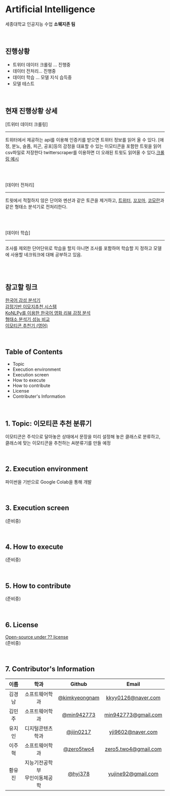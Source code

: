 # Artificial Intelligence
세종대학교 인공지능 수업 **소웨지존 팀**

<br>

## 진행상황

* 트위터 데이터 크롤링 ... 진행중
* 데이터 전처리... 진행중 
* 데이터 학습 ... 모델 지식 습득중
* 모델 테스트


<br>

## 현재 진행상황 상세

[트위터 데이터 크롤링]
*****************************************
트위터에서 제공하는 api를 이용해 인증키를 받으면 트위터 정보를 읽어 올 수 있다.
[애정, 분노, 슬픔, 피곤, 공포]등의 감정을 대표할 수 있는 이모티콘을 포함한 트윗을 읽어 csv파일로 저장한다
twitterscraper를 이용하면 더 오래된 트윗도 읽어올 수 있다.[크롤링 예시](https://colab.research.google.com/drive/1REz1FcRk2vdIshHQeJAKmraYRZL6KzeE#scrollTo=HHXOOPuyN4GV)


<br>
<br>


[데이터 전처리]
*****************************************
트윗에서 적절하지 않은 단어와 멘션과 같은 토큰을 제거하고, [트위터](https://github.com/twitter/twitter-korean-text), [꼬꼬마](http://kkma.snu.ac.kr/documents/), [코모란](https://www.shineware.co.kr/products/komoran/)과 같은 형태소 분석기로 전처리한다.


<br>
<br>


[데이터 학습]
*****************************************
조사를 제외한 단어단위로 학습을 할지 아니면 조사를 포함하여 학습할 지 정하고
모델에 사용할 네크워크에 대해 공부하고 있음.


<br>
<br>

## 참고할 링크

[한국어 감성 분석기](https://github.com/mrlee23/KoreanSentimentAnalyzer)<br>
[감정기반 이모지추천 시스템](https://github.com/yunsikus/BOAZ_Project)<br>
[KoNLPy를 이용한 한국어 영화 리뷰 감정 분석](https://cyc1am3n.github.io/2018/11/10/classifying_korean_movie_review.html)<br>
[형태소 분석기 성능 비교](https://ratsgo.github.io/from%20frequency%20to%20semantics/2017/05/10/postag/)<br>
[이모티콘 추천기 (영어)](https://github.com/DOsinga/deep_learning_cookbook/blob/master/07.1%20Text%20Classification.ipynb)<br>

<br>

## Table of Contents
* Topic
* Execution environment
* Execution screen
* How to execute
* How to contribute
* License
* Contributer's Information

<br>

## 1. Topic: 이모티콘 추천 분류기
이모티콘은 주석으로 달아놓은 상태에서 문장을 미리 설정해 놓은 클래스로 분류하고,  
클래스에 맞는 이모티콘을 추천하는 AI분류기를 만들 예정

<br>

## 2. Execution environment 
파이썬을 기반으로 Google Colab을 통해 개발

<br>

## 3. Execution screen
(준비중)

<br>

## 4. How to execute
(준비중)

<br>

## 5. How to contribute
 (준비중) 
    

<br>

## 6. License
[Open-source under ?? license](https://tldrlegal.com/)  
(준비중)

<br>

## 7. Contributor's Information
| 이름| 학과 | Github | Email |
|:---:|:---:|:---:|:---:|
|김경남|소프트웨어학과|[@kimkyeongnam](https://github.com/kimkyeongnam)|[kkyy0126@naver.com](kkyy0126@naver.com)|
|김민주|소프트웨어학과|[@min942773](https://github.com/min942773)|min942773@gmail.com|
|유지인|디지털콘텐츠학과|[@jiin0217](https://github.com/jiin0217)|yji9602@naver.com|
|이주혁|소프트웨어학과|[@zero5two4](https://github.com/zero5two4)|zero5.two4@gmail.com|
|황유진|지능기전공학부<br>무인이동체공학|[@hyj378](https://github.com/hyj378)|yujine92@gmail.com|
